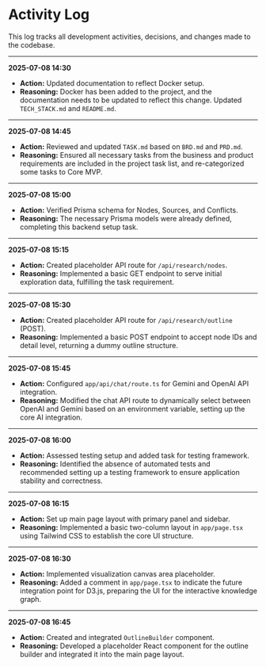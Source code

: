 # Activity Log

This log tracks all development activities, decisions, and changes made to the codebase.

---
**2025-07-08 14:30**
-   **Action:** Updated documentation to reflect Docker setup.
-   **Reasoning:** Docker has been added to the project, and the documentation needs to be updated to reflect this change. Updated `TECH_STACK.md` and `README.md`.

---
**2025-07-08 14:45**
-   **Action:** Reviewed and updated `TASK.md` based on `BRD.md` and `PRD.md`.
-   **Reasoning:** Ensured all necessary tasks from the business and product requirements are included in the project task list, and re-categorized some tasks to Core MVP.

---
**2025-07-08 15:00**
-   **Action:** Verified Prisma schema for Nodes, Sources, and Conflicts.
-   **Reasoning:** The necessary Prisma models were already defined, completing this backend setup task.

---
**2025-07-08 15:15**
-   **Action:** Created placeholder API route for `/api/research/nodes`.
-   **Reasoning:** Implemented a basic GET endpoint to serve initial exploration data, fulfilling the task requirement.

---
**2025-07-08 15:30**
-   **Action:** Created placeholder API route for `/api/research/outline` (POST).
-   **Reasoning:** Implemented a basic POST endpoint to accept node IDs and detail level, returning a dummy outline structure.

---
**2025-07-08 15:45**
-   **Action:** Configured `app/api/chat/route.ts` for Gemini and OpenAI API integration.
-   **Reasoning:** Modified the chat API route to dynamically select between OpenAI and Gemini based on an environment variable, setting up the core AI integration.

---
**2025-07-08 16:00**
-   **Action:** Assessed testing setup and added task for testing framework.
-   **Reasoning:** Identified the absence of automated tests and recommended setting up a testing framework to ensure application stability and correctness.

---
**2025-07-08 16:15**
-   **Action:** Set up main page layout with primary panel and sidebar.
-   **Reasoning:** Implemented a basic two-column layout in `app/page.tsx` using Tailwind CSS to establish the core UI structure.

---
**2025-07-08 16:30**
-   **Action:** Implemented visualization canvas area placeholder.
-   **Reasoning:** Added a comment in `app/page.tsx` to indicate the future integration point for D3.js, preparing the UI for the interactive knowledge graph.

---
**2025-07-08 16:45**
-   **Action:** Created and integrated `OutlineBuilder` component.
-   **Reasoning:** Developed a placeholder React component for the outline builder and integrated it into the main page layout.
